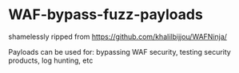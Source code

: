 # WAF-bypass-fuzz-payloads
shamelessly ripped from https://github.com/khalilbijjou/WAFNinja/

Payloads can be used for: bypassing WAF security, testing security products, log hunting, etc
